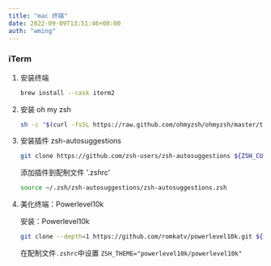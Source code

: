 ```yaml
---
title: "mac 终端"
date: 2022-09-09T13:51:46+08:00
auth: "wming"
---
```


### iTerm

1.  安装终端

    ```sh
    brew install --cask iterm2
    ```

2.  安装 oh my zsh

    ```sh
    sh -c "$(curl -fsSL https://raw.github.com/ohmyzsh/ohmyzsh/master/tools/install.sh)"
    ```

3.  安装插件 zsh-autosuggestions

    ```sh
    git clone https://github.com/zsh-users/zsh-autosuggestions ${ZSH_CUSTOM:-~/.oh-my-zsh/custom}/plugins/zsh-autosuggestions
    ```

    添加插件到配制文件 '.zshrc'

    ```sh
    source ~/.zsh/zsh-autosuggestions/zsh-autosuggestions.zsh
    ```

4.  美化终端：Powerlevel10k

    安装：Powerlevel10k

    ```sh
    git clone --depth=1 https://github.com/romkatv/powerlevel10k.git ${ZSH_CUSTOM:-$HOME/.oh-my-zsh/custom}/themes/powerlevel10k
    ```

    在配制文件`.zshrc`中设置 `ZSH_THEME="powerlevel10k/powerlevel10k"`
